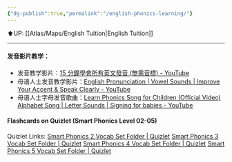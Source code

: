 ```yaml
---
{"dg-publish":true,"permalink":"/english-phonics-learning/"}
---
```


⬆️UP: [[Atlas/Maps/English Tuition\|English Tuition]]

---
#### 发音影片教学：
- 发音教学影片：[15 分鐘學會所有英文發音 (無需音標) - YouTube](https://www.youtube.com/watch?v=_NMErX2H3aE)
- 母语人士发音教学影片：[English Pronunciation | Vowel Sounds | Improve Your Accent & Speak Clearly - YouTube](https://www.youtube.com/watch?v=69DwHUg2f7s)
- 母语人士字母发音歌曲：[Learn Phonics Song for Children (Official Video) Alphabet Song | Letter Sounds | Signing for babies - YouTube](https://www.youtube.com/watch?v=R2frjzrC5Jg)

#### Flashcards on Quizlet (Smart Phonics Level 02-05)
Quizlet Links: 
[Smart Phonics 2 Vocab Set Folder | Quizlet](https://quizlet.com/jerryncc/folders/smart-phonics-2-vocab-set?i=1vbzw5&x=1xqt)
[Smart Phonics 3 Vocab Set Folder | Quizlet](https://quizlet.com/jerryncc/folders/smart-phonics-3-vocab-set?i=1vbzw5&x=1xqt)
[Smart Phonics 4 Vocab Set Folder | Quizlet](https://quizlet.com/jerryncc/folders/smart-phonics-4-vocab-set?i=1vbzw5&x=1xqt)
[Smart Phonics 5 Vocab Set Folder | Quizlet](https://quizlet.com/jerryncc/folders/smart-phonics-5-vocab-set?i=1vbzw5&x=1xqt)